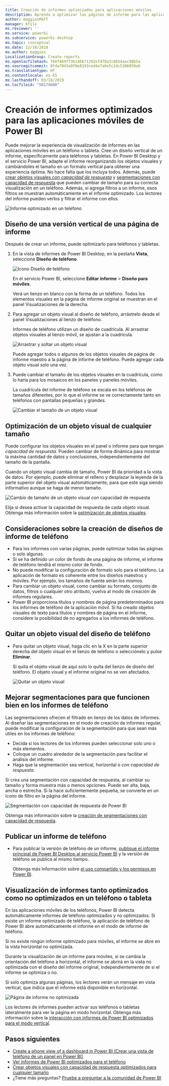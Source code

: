 ```yaml
---
title: Creación de informes optimizados para aplicaciones móviles
description: Aprenda a optimizar las páginas de informe para las aplicaciones móviles de Power BI mediante la creación de una versión vertical del informe específica para teléfonos y tabletas.
author: maggiesMSFT
manager: kfile
ms.reviewer: ''
ms.service: powerbi
ms.subservice: powerbi-desktop
ms.topic: conceptual
ms.date: 12/10/2018
ms.author: maggies
LocalizationGroup: Create reports
ms.openlocfilehash: 760f469ff3b146671292efd70a3c6854aec98b5a
ms.sourcegitcommit: 8fda7843a9f0e8193ced4a7a0e5c2dc5386059a6
ms.translationtype: HT
ms.contentlocale: es-ES
ms.lasthandoff: 03/18/2019
ms.locfileid: "58174600"
---
```

# <a name="create-reports-optimized-for-the-power-bi-mobile-apps"></a>Creación de informes optimizados para las aplicaciones móviles de Power BI
Puede mejorar la experiencia de visualización de informes en las aplicaciones móviles en un teléfono o tableta. Cree un diseño vertical de un informe, específicamente para teléfonos y tabletas. En Power BI Desktop y el servicio Power BI, adapte el informe reorganizando los objetos visuales y cambiándoles el tamaño en un formato vertical para obtener una experiencia óptima. No hace falta que los incluya todos. Además, puede [crear objetos visuales *con capacidad de respuesta*](#optimize-a-visual-for-any-size) y [segmentaciones con capacidad de respuesta](#enhance-slicers-to-work-well-in-phone-reports) que pueden cambiar de tamaño para su correcta visualización en un teléfono. Además, si agrega filtros a un informe, esos filtros se muestran automáticamente en el informe optimizado. Los lectores del informe pueden verlos y filtrar el informe con ellos.

![Informe optimizado en un teléfono](media/desktop-create-phone-report/desktop-create-phone-report-1.png)

## <a name="lay-out-a-portrait-version-of-a-report-page"></a>Diseño de una versión vertical de una página de informe

Después de crear un informe, puede optimizarlo para teléfonos y tabletas.

1. En la vista de informes de Power BI Desktop, en la pestaña **Vista**, seleccione **Diseño de teléfono**.  
   
    ![Icono Diseño de teléfono](media/desktop-create-phone-report/desktop-create-phone-report-3.png)
   
    En el servicio Power BI, seleccione **Editar informe** > **Diseño para móviles**.

    Verá un lienzo en blanco con la forma de un teléfono. Todos los elementos visuales en la página de informe original se muestran en el panel Visualizaciones de la derecha.

3. Para agregar un objeto visual al diseño de teléfono, arrástrelo desde el panel Visualizaciones al lienzo de teléfono.
   
    Informes de teléfono utilizan un diseño de cuadrícula. Al arrastrar objetos visuales al lienzo móvil, se ajustan a la cuadrícula.
   
    ![Arrastrar y soltar un objeto visual](media/desktop-create-phone-report/desktop-create-phone-report-4.gif)
   
    Puede agregar todos o algunos de los objetos visuales de página de informe maestro a la página de informe de teléfono. Puede agregar cada objeto visual solo una vez.

4. Puede cambiar el tamaño de los objetos visuales en la cuadrícula, como lo haría para los mosaicos en los paneles y paneles móviles.
   
   La cuadrícula del informe de teléfono se escala en los teléfonos de tamaños diferentes, por lo que el informe se ve correctamente tanto en teléfonos con pantallas pequeñas y grandes.
   
   ![Cambiar el tamaño de un objeto visual](media/desktop-create-phone-report/desktop-create-phone-report-5.gif)

## <a name="optimize-a-visual-for-any-size"></a>Optimización de un objeto visual de cualquier tamaño
Puede configurar los objetos visuales en el panel o informe para que tengan *capacidad de respuesta*. Pueden cambiar de forma dinámica para mostrar la máxima cantidad de datos y conclusiones, independientemente del tamaño de la pantalla. 

Cuando un objeto visual cambia de tamaño, Power BI da prioridad a la vista de datos. Por ejemplo, puede eliminar el relleno y desplazar la leyenda de la parte superior del objeto visual automáticamente, para que este siga siendo informativo aunque se haga de menor tamaño.

![Cambio de tamaño de un objeto visual con capacidad de respuesta](media/desktop-create-phone-report/desktop-create-phone-report-6.gif)

Elija si desea activar la capacidad de respuesta de cada objeto visual. Obtenga más información sobre la [optimización de objetos visuales](visuals/desktop-create-responsive-visuals.md).

## <a name="considerations-when-creating-phone-report-layouts"></a>Consideraciones sobre la creación de diseños de informe de teléfono
* Para los informes con varias páginas, puede optimizar todas las páginas o solo algunas. 
* Si se ha definido un color de fondo de una página de informe, el informe de teléfono tendrá el mismo color de fondo.
* No puede modificar la configuración de formato solo para el teléfono. La aplicación de formato es coherente entre los diseños maestros y móviles. Por ejemplo, los tamaños de fuente serán los mismos.
* Para cambiar un objeto visual, como cambiar su formato, conjunto de datos, filtros o cualquier otro atributo, vuelva al modo de creación de informes regulares.
* Power BI proporciona títulos y nombres de página predeterminados para los informes de teléfono de la aplicación móvil. Si ha creado objetos visuales de texto para títulos y nombres de página en el informe, considere la posibilidad de no agregarlos a los informes de teléfono.     

## <a name="remove-a-visual-from-the-phone-layout"></a>Quitar un objeto visual del diseño de teléfono
* Para quitar un objeto visual, haga clic en la X en la parte superior derecha del objeto visual en el lienzo de teléfono o selecciónelo y pulse **Eliminar**.
  
   Si quita el objeto visual de aquí solo lo quita del lienzo de diseño del teléfono. El objeto visual y el informe original no se ven afectados.
  
   ![Quitar un objeto visual](media/desktop-create-phone-report/desktop-create-phone-report-7.gif)

## <a name="enhance-slicers-to-work-well-in-phone-reports"></a>Mejorar segmentaciones para que funcionen bien en los informes de teléfono
Las segmentaciones ofrecen el filtrado en lienzo de los datos de informes. Al diseñar las segmentaciones en el modo de creación de informes regular, puede modificar la configuración de la segmentación para que sean más útiles en los informes de teléfono:

* Decida si los lectores de los informes pueden seleccionar solo uno o más elementos.
* Coloque un cuadro alrededor de la segmentación para facilitar el análisis del informe.
* Haga que la segmentación sea vertical, horizontal o *con capacidad de respuesta*. 

Si crea una segmentación con capacidad de respuesta, al cambiar su tamaño y forma muestra más o menos opciones. Puede ser alta, baja, ancha o estrecha. Si la hace suficientemente pequeña, se convierte en un icono de filtro en la página del informe. 

![Segmentación con capacidad de respuesta de Power BI](media/desktop-create-phone-report/desktop-create-phone-report-8.png)

Obtenga más información sobre la [creación de segmentaciones con capacidad de respuesta](power-bi-slicer-filter-responsive.md).

## <a name="publish-a-phone-report"></a>Publicar un informe de teléfono
* Para publicar la versión de teléfono de un informe, [publique el informe principal de Power BI Desktop al servicio Power BI](desktop-upload-desktop-files.md) y la versión de teléfono se publica al mismo tiempo.
  
    Obtenga más información sobre [el uso compartido y los permisos en Power BI](service-how-to-collaborate-distribute-dashboards-reports.md).

## <a name="view-optimized-and-unoptimized-reports-on-a-phone-or-tablet"></a>Visualización de informes tanto optimizados como no optimizados en un teléfono o tableta
En las aplicaciones móviles de los teléfonos, Power BI detecta automáticamente informes de teléfono optimizados y no optimizados. Si existe un informe optimizado de teléfono, la aplicación de teléfono de Power BI abre automáticamente el informe en el modo de informe de teléfono.

Si no existe ningún informe optimizado para móviles, el informe se abre en la vista horizontal no optimizada.  

Durante la visualización de un informe para móviles, si se cambia la orientación del teléfono a horizontal, el informe se abrirá en la vista no optimizada con el diseño del informe original, independientemente de si el informe se optimiza o no.

Si solo optimiza algunas páginas, los lectores verán un mensaje en vista vertical, que indica que el informe está disponible en horizontal.

![Página de informe no optimizada](media/desktop-create-phone-report/desktop-create-phone-report-9.png)

Los lectores de informes pueden activar sus teléfonos o tabletas lateralmente para ver la página en modo horizontal. Obtenga más información sobre la [interacción con informes de Power BI optimizados para el modo vertical](consumer/mobile/mobile-apps-view-phone-report.md).

## <a name="next-steps"></a>Pasos siguientes
* [Create a phone view of a dashboard in Power BI (Crear una vista de teléfono de un panel en Power BI)](service-create-dashboard-mobile-phone-view.md)
* [Ver informes de Power BI optimizados para el teléfono](consumer/mobile/mobile-apps-view-phone-report.md)
* [Crear objetos visuales con capacidad de respuesta optimizados para cualquier tamaño](visuals/desktop-create-responsive-visuals.md)
* ¿Tiene más preguntas? [Pruebe a preguntar a la comunidad de Power BI](http://community.powerbi.com/)

